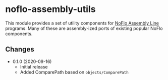 noflo-assembly-utils
====================

This module provides a set of utility components for [NoFlo Assembly Line](https://github.com/noflo/noflo-assembly/wiki) programs. Many of these are assembly-ized ports of existing popular NoFlo components.

## Changes

* 0.1.0 (2020-09-16)
  - Initial release
  - Added ComparePath based on `objects/ComparePath`
